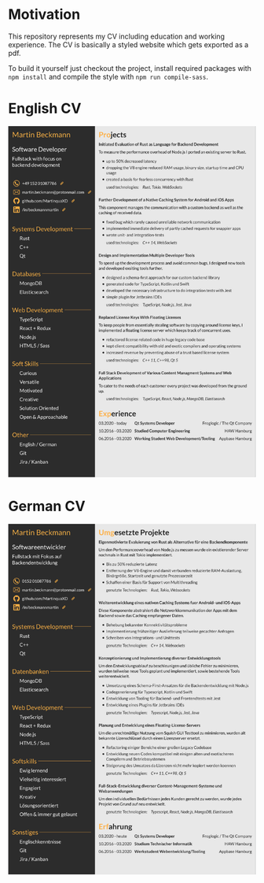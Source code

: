 # Motivation
This repository represents my CV including education and working experience. The CV is basically a styled website which 
gets exported as a pdf.  

To build it yourself just checkout the project, install required packages with ```npm install``` and compile the style with ```npm run compile-sass```.

# English CV
[![english CV](cv_en.png)](cv_en.pdf)
# German CV
[![german CV](cv_ger.png)](cv_ger.pdf)
